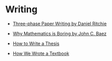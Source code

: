 # Writing

* [Three-phase Paper Writing by Daniel Ritchie](https://dritchie.github.io/2017/10/12/three-phase-paper-writing.html)

* [Why Mathematics is Boring by John C. Baez](http://math.ucr.edu/home/baez/boring.pdf)

* [How to Write a Thesis](https://www.cs.jhu.edu/~jason/advice/how-to-write-a-thesis.html)

* [How We Wrote a Textbook](http://tim.hibal.org/blog/how-we-wrote-a-textbook/)
